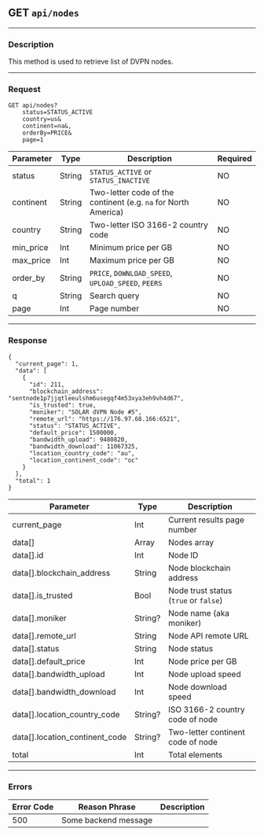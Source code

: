 ## GET `api/nodes`

---

### Description

This method is used to retrieve list of DVPN nodes.

---

### Request


```
GET api/nodes?
    status=STATUS_ACTIVE
    country=us&
    continent=na&,
    orderBy=PRICE&
    page=1
```

| Parameter           | Type        | Description                                                          | Required |
|---------------------|-------------|----------------------------------------------------------------------|----------|
| status              | String      |  `STATUS_ACTIVE` or `STATUS_INACTIVE`                                | NO       |
| continent           | String      | Two-letter code of the continent (e.g. `na` for North America)       | NO       |
| country             | String      |  Two-letter ISO 3166-2 country code                                  | NO       |
| min_price           | Int         | Minimum price per GB                                                 | NO       |
| max_price           | Int         | Maximum price per GB                                                 | NO       |
| order_by            | String      | `PRICE`, `DOWNLOAD_SPEED`, `UPLOAD_SPEED`, `PEERS`                   | NO       |
| q                   | String      | Search query                                                         | NO       |
| page                | Int         | Page number                                                          | NO       |

---

### Response

```
{
  "current_page": 1,
  "data": [
    {
      "id": 211,
      "blockchain_address": "sentnode1p7jjqtleeulshm6usegqf4m53xya3eh9vh4d67",
      "is_trusted": true,
      "moniker": "SOLAR dVPN Node #5",
      "remote_url": "https://176.97.68.166:6521",
      "status": "STATUS_ACTIVE",
      "default_price": 1500000,
      "bandwidth_upload": 9480820,
      "bandwidth_download": 11067325,
      "location_country_code": "au",
      "location_continent_code": "oc"
    }
  ],
  "total": 1
}
```

| Parameter                       | Type        | Description                                         |
|---------------------------------|-------------|-----------------------------------------------------|
| current_page                    | Int         | Current results page number                         |
| data[]                          | Array       | Nodes array                                         |
| data[].id                       | Int         | Node ID                                             |
| data[].blockchain_address       | String      | Node blockchain address                             |
| data[].is_trusted               | Bool        | Node trust status (`true` or `false`)               |
| data[].moniker                  | String?     | Node name (aka moniker)                             |
| data[].remote_url               | String      | Node API remote URL                                 |
| data[].status                   | String      | Node status                                         |
| data[].default_price            | Int         | Node price per GB                                   |
| data[].bandwidth_upload         | Int         | Node upload speed                                   |
| data[].bandwidth_download       | Int         | Node download speed                                 |
| data[].location_country_code    | String?     | ISO 3166-2 country code of node                     |
| data[].location_continent_code  | String?     | Two-letter continent code of node                   |
| total                           | Int         | Total elements                                      |

---

### Errors

| Error Code | Reason Phrase           | Description                             |
|------------|-------------------------| ----------------------------------------|
| 500        | Some backend message    |                                         |
